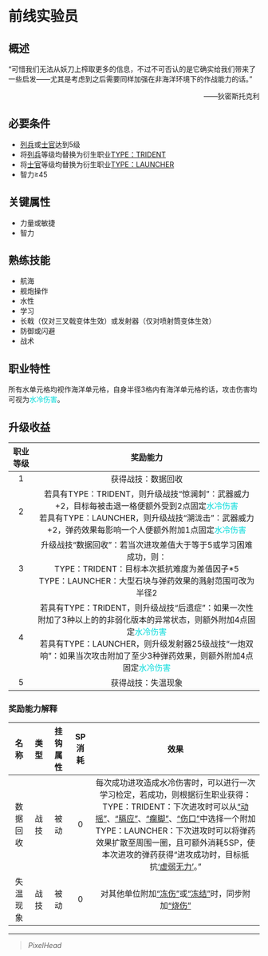 # 前线实验员

## 概述

“可惜我们无法从妖刀上榨取更多的信息，不过不可否认的是它确实给我们带来了一些启发——尤其是考虑到之后需要同样加强在非海洋环境下的作战能力的话。”
<div align="right">——狄密斯托克利</div>

## 必要条件

* <a href="../enlistedpersonnel" target="_blank">列兵</a>或<a href="../noncommissionedofficer" target="_blank">士官</a>达到5级
* 将<a href="../enlistedpersonnel" target="_blank">列兵</a>等级均替换为衍生职业<a href="../TYPE：TRIDENT" target="_blank">TYPE：TRIDENT</a>
* 将<a href="../noncommissionedofficer" target="_blank">士官</a>等级均替换为衍生职业<a href="../TYPE：LAUNCHER" target="_blank">TYPE：LAUNCHER</a>
* 智力≥45

## 关键属性

* 力量或敏捷
* 智力

## 熟练技能

* 航海
* 舰炮操作
* 水性
* 学习
* 长戟（仅对三叉戟变体生效）或发射器（仅对喷射筒变体生效）
* 防御或闪避
* 战术

## 职业特性

所有水单元格均视作海洋单元格，自身半径3格内有海洋单元格的话，攻击伤害均可视为<font color="#00dbdb">水冷伤害</font>。

## 升级收益

职业等级|奖励能力
:--:|:--:
1|获得战技：数据回收
2|若具有TYPE：TRIDENT，则升级战技“惊澜刺”：武器威力+2，目标每被击退一格便额外受到2点固定<font color="#00dbdb">水冷伤害</font><br>若具有TYPE：LAUNCHER，则升级战技“溯泷击”：武器威力+2，弹药效果每影响一个人便额外附加1点固定<font color="#00dbdb">水冷伤害</font>
3|升级战技“数据回收”：若当次进攻差值大于等于5或学习困难成功，则：<br>TYPE：TRIDENT：目标本次抵抗难度为差值因子*5<br>TYPE：LAUNCHER：大型石块与弹药效果的溅射范围可改为半径2
4|若具有TYPE：TRIDENT，则升级战技“后遗症”：如果一次性附加了3种以上的的非弱化版本的异常状态，则额外附加4点固定<font color="#00dbdb">水冷伤害</font><br>若具有TYPE：LAUNCHER，则升级发射器25级战技“一炮双响”：如果当次攻击附加了至少3种弹药效果，则额外附加4点固定<font color="#00dbdb">水冷伤害</font>
5|获得战技：失温现象

### 奖励能力解释

名称|类型|挂钩属性|SP消耗|效果
:--:|:--:|:--:|:--:|:--:
数据回收|战技|被动|0|每次成功进攻造成水冷伤害时，可以进行一次学习检定，若成功，则根据衍生职业获得：<br>TYPE：TRIDENT：下次进攻时可以从<a href="../../../../status/normal/#动摇" target="_blank">“动摇”</a>、<a href="../../../../status/normal/#膈应" target="_blank">“膈应”</a>、<a href="../../../../status/normal/#瘸脚" target="_blank">“瘸脚”</a>、<a href="../../../../status/normal/#伤口" target="_blank">“伤口”</a>中选择一个附加<br>TYPE：LAUNCHER：下次进攻时可以将弹药效果扩散至周围一圈，且可额外消耗5SP，使本次进攻的弹药获得“进攻成功时，目标抵抗<a href="../../../../status/normal/#虚弱无力" target="_blank">‘虚弱无力’</a>。”
失温现象|战技|被动|0|对其他单位附加<a href="../../../../status/normal/#冻伤" target="_blank">“冻伤”</a>或<a href="../../../../status/normal/#冻结" target="_blank">“冻结”</a>时，同步附加<a href="../../../../status/normal/#烧伤" target="_blank">“烧伤”</a>

---

> *PixelHead*
